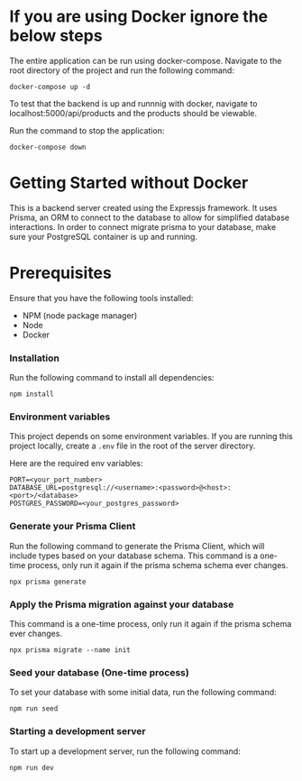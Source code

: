 # If you are using Docker ignore the below steps
The entire application can be run using docker-compose. Navigate to the root directory of the project and run the following command:
```
docker-compose up -d
```
To test that the backend is up and runnnig with docker, navigate to localhost:5000/api/products and the products should be viewable.

Run the command to stop the application:
```
docker-compose down
```

# Getting Started without Docker

This is a backend server created using the Expressjs framework. It uses Prisma, an ORM to connect to the database to allow for simplified database interactions. In order to connect migrate prisma to your database, make sure your PostgreSQL container is up and running.

# Prerequisites
Ensure that you have the following tools installed:
* NPM (node package manager)
* Node
* Docker

### Installation
Run the following command to install all dependencies:
```
npm install
```

### Environment variables
This project depends on some environment variables. If you are running this project locally, create a `.env` file in the root of the server directory.

Here are the required env variables:
```
PORT=<your_port_number>
DATABASE_URL=postgresql://<username>:<password>@<host>:<port>/<database>
POSTGRES_PASSWORD=<your_postgres_password>
```

### Generate your Prisma Client
Run the following command to generate the Prisma Client, which will include types based on your database schema. This command is a one-time process, only run it again if the prisma schema schema ever changes.
```
npx prisma generate
```

### Apply the Prisma migration against your database
This command is a one-time process, only run it again if the prisma schema ever changes.
```
npx prisma migrate --name init
```

### Seed your database (One-time process)
To set your database with some initial data, run the following command:
```
npm run seed
```

### Starting a development server
To start up a development server, run the following command:
```
npm run dev
```